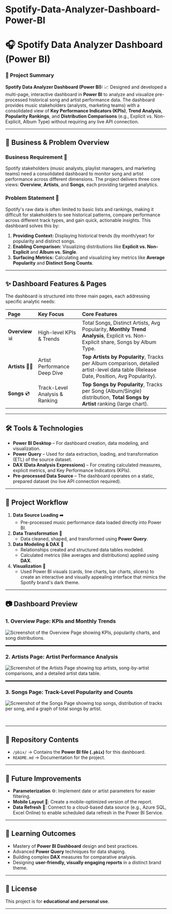 # Spotify-Data-Analyzer-Dashboard-Power-BI

# 🎧 Spotify Data Analyzer Dashboard (Power BI)

### 📌 Project Summary
**Spotify Data Analyzer Dashboard (Power BI):** 📈 Designed and developed a multi-page, interactive dashboard in **Power BI** to analyze and visualize pre-processed historical song and artist performance data. The dashboard provides music stakeholders (analysts, marketing teams) with a consolidated view of **Key Performance Indicators (KPIs)**, **Trend Analysis**, **Popularity Rankings**, and **Distribution Comparisons** (e.g., Explicit vs. Non-Explicit, Album Type) without requiring any live API connection.

***

## 📌 Business & Problem Overview

### Business Requirement 🎯
Spotify stakeholders (music analysts, playlist managers, and marketing teams) need a consolidated dashboard to monitor song and artist performance across different dimensions. The project delivers three core views: **Overview**, **Artists**, and **Songs**, each providing targeted analytics.

### Problem Statement 🧐
Spotify's raw data is often limited to basic lists and rankings, making it difficult for stakeholders to see historical patterns, compare performance across different track types, and gain quick, actionable insights. This dashboard solves this by:
1.  **Providing Context:** Displaying historical trends (by month/year) for popularity and distinct songs.
2.  **Enabling Comparison:** Visualizing distributions like **Explicit vs. Non-Explicit** and **Album vs. Single**.
3.  **Surfacing Metrics:** Calculating and visualizing key metrics like **Average Popularity** and **Distinct Song Counts**.

***

## ✨ Dashboard Features & Pages

The dashboard is structured into three main pages, each addressing specific analytic needs:

| Page | Key Focus | Core Features |
| :--- | :--- | :--- |
| **Overview** 📊 | High-level KPIs & Trends | Total Songs, Distinct Artists, Avg Popularity, **Monthly Trend Analysis**, Explicit vs. Non-Explicit share, Songs by Album Type. |
| **Artists** 🧑‍🎤 | Artist Performance Deep Dive | **Top Artists by Popularity**, Tracks per Album comparison, detailed artist-level data table (Release Date, Position, Avg Popularity). |
| **Songs** 💿 | Track-Level Analysis & Ranking | **Top Songs by Popularity**, Tracks per Song (Album/Single) distribution, **Total Songs by Artist** ranking (large chart). |

***

## 🛠 Tools & Technologies

* **Power BI Desktop** – For dashboard creation, data modeling, and visualization.
* **Power Query** – Used for data extraction, loading, and transformation (ETL) of the source dataset.
* **DAX (Data Analysis Expressions)** – For creating calculated measures, explicit metrics, and Key Performance Indicators (KPIs).
* **Pre-processed Data Source** – The dashboard operates on a static, prepared dataset (no live API connection required).

***

## 📂 Project Workflow

1.  **Data Source Loading** ➡️
    * Pre-processed music performance data loaded directly into Power BI.
2.  **Data Transformation** 🧼
    * Data cleaned, shaped, and transformed using **Power Query**.
3.  **Data Modeling & DAX** 🔗
    * Relationships created and structured data tables modeled.
    * Calculated metrics (like averages and distributions) applied using **DAX**.
4.  **Visualization** 🎨
    * Used Power BI visuals (cards, line charts, bar charts, slicers) to create an interactive and visually appealing interface that mimics the Spotify brand's dark theme.

***

## 📷 Dashboard Preview

### 1. Overview Page: KPIs and Monthly Trends

![Screenshot of the Overview Page showing KPIs, popularity charts, and song distributions.](Screenshot%202025-10-04%20192042.jpg)

<hr style="border: none; height: 3px; background-color: black;">

### 2. Artists Page: Artist Performance Analysis

![Screenshot of the Artists Page showing top artists, song-by-artist comparisons, and a detailed artist data table.](Screenshot%202025-10-04%20192106.jpg)

<hr style="border: none; height: 3px; background-color: black;">

### 3. Songs Page: Track-Level Popularity and Counts

![Screenshot of the Songs Page showing top songs, distribution of tracks per song, and a graph of total songs by artist.](Screenshot%202025-10-04%20192128.jpg)

<br>

***

## 📁 Repository Contents
-   `/pbix/` → Contains the **Power BI file (`.pbix`)** for this dashboard.
-   `README.md` → Documentation for the project.

***

## 🔮 Future Improvements
-   **Parameterization** ⚙️: Implement date or artist parameters for easier filtering.
-   **Mobile Layout** 📱: Create a mobile-optimized version of the report.
-   **Data Refresh** 🔄: Connect to a cloud-based data source (e.g., Azure SQL, Excel Online) to enable scheduled data refresh in the Power BI Service.

***

## 🎯 Learning Outcomes
-   Mastery of **Power BI Dashboard** design and best practices.
-   Advanced **Power Query** techniques for data shaping.
-   Building complex **DAX** measures for comparative analysis.
-   Designing **user-friendly, visually engaging reports** in a distinct brand theme.

***

## 📜 License
This project is for **educational and personal use**.

***
